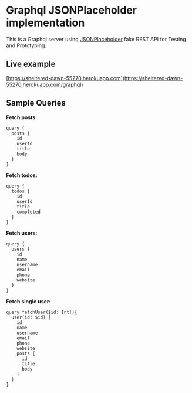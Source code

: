# Graphql JSONPlaceholder implementation

This is a Graphql server using [JSONPlaceholder](https://jsonplaceholder.typicode.com/) fake REST API for Testing and Prototyping.

## Live example

[https://sheltered-dawn-55270.herokuapp.com](https://sheltered-dawn-55270.herokuapp.com/graphql)

## Sample Queries

**Fetch posts:**

```
query {
  posts {
    id
    userId
    title
    body
  }
}
```

**Fetch todos:**

```
query {
  todos {
    id
    userId
    title
    completed
  }
}
```

**Fetch users:**

```
query {
  users {
    id
    name
    username
    email
    phone
    website
  }
}
```

**Fetch single user:**

```
query fetchUser($id: Int!){
  user(id: $id) {
    id
    name
    username
    email
    phone
    website
    posts {
      id
      title
      body
    }
  }
}
```
